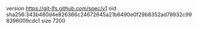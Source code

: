 version https://git-lfs.github.com/spec/v1
oid sha256:343b480d4e826366c24672645a21b6490e0f29b8352ad78932c998396009cdc1
size 7200

